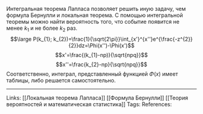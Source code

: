 Интегральная теорема Лапласа позволяет решить иную задачу, чем формула Бернулли и локальная теорема. С помощью интегральной теоремы можно найти вероятность того, что событие появится не менее $k_{1}$ и не более $k_{2}$ раз. 
$$\large P(k_{1}; k_{2})=\frac{1}{\sqrt{2\pi}}\int_{x'}^{x''}e^{\frac{-z^{2}}{2}}dz=\Phi(x'')-\Phi(x')$$
$$x'=\frac{(k_{1}-np)}{\sqrt{npq}}$$
$$x''=\frac{k_{2}-np}{\sqrt{npq}}$$
Соответственно, интеграл, представленный функцией $\Phi(x)$ имеет таблицы, либо решается самостоятельно. 
___
Links: [[Локальная теорема Лапласа]] [[Формула Бернулли]] [[Теория вероятностей и математическая статистика]]
Tags: 
References: 